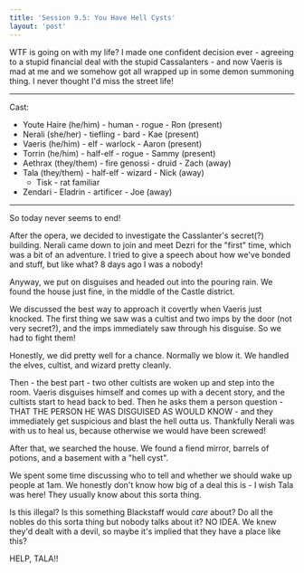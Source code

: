 ```yaml
---
title: 'Session 9.5: You Have Hell Cysts'
layout: 'post'
---
```


WTF is going on with my life? I made one confident decision ever - agreeing to a stupid financial deal with the stupid Cassalanters - and now Vaeris is mad at me and we somehow got all wrapped up in some demon summoning thing. I never thought I'd miss the street life!

---

Cast:

* Youte Haire (he/him) - human - rogue - Ron (present)
* Nerali (she/her) - tiefling - bard - Kae (present)
* Vaeris (he/him) - elf - warlock - Aaron (present)
* Torrin (he/him) - half-elf - rogue - Sammy (present)
* Aethrax (they/them) - fire genossi - druid - Zach (away)
* Tala (they/them) - half-elf - wizard - Nick (away)
    * Tisk - rat familiar
* Zendari - Eladrin - artificer - Joe (away)

---

So today never seems to end!

After the opera, we decided to investigate the Casslanter's secret(?) building. Nerali came down to join and meet Dezri for the "first" time, which was a bit of an adventure. I tried to give a speech about how we've bonded and stuff, but like what? 8 days ago I was a nobody!

Anyway, we put on disguises and headed out into the pouring rain. We found the house just fine, in the middle of the Castle district.

We discussed the best way to approach it covertly when Vaeris just knocked. The first thing we saw was a cultist and two imps by the door (not very secret?), and the imps immediately saw through his disguise. So we had to fight them!

Honestly, we did pretty well for a chance. Normally we blow it. We handled the elves, cultist, and wizard pretty cleanly.

Then - the best part - two other cultists are woken up and step into the room. Vaeris disguises himself and comes up with a decent story, and the cultists start to head back to bed. Then he asks them a person question - THAT THE PERSON HE WAS DISGUISED AS WOULD KNOW - and they immediately get suspicious and blast the hell outta us. Thankfully Nerali was with us to heal us, because otherwise we would have been screwed!

After that, we searched the house. We found a fiend mirror, barrels of potions, and a basement with a "hell cyst".

We spent some time discussing who to tell and whether we should wake up people at 1am. We honestly don't know how big of a deal this is - I wish Tala was here! They usually know about this sorta thing.

Is this illegal? Is this something Blackstaff would *care* about? Do all the nobles do this sorta thing but nobody talks about it? NO IDEA. We knew they'd dealt with a devil, so maybe it's implied that they have a place like this?

HELP, TALA!!
